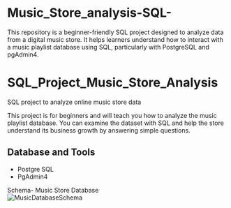 # Music_Store_analysis-SQL-
This repository is a beginner-friendly SQL project designed to analyze data from a digital music store. It helps learners understand how to interact with a music playlist database using SQL, particularly with PostgreSQL and pgAdmin4.

# SQL_Project_Music_Store_Analysis
SQL project to analyze online music store data

This project is for beginners and will teach you how to analyze the music playlist database. You can examine the dataset with SQL and help the store understand its business growth by answering simple questions.

<!-- > Complete project explained on YouTube: https://www.youtube.com/watch?v=VFIuIjswMKM -->

## Database and Tools
* Postgre SQL
* PgAdmin4

Schema- Music Store Database  
![MusicDatabaseSchema](https://user-images.githubusercontent.com/112153548/213707717-bfc9f479-52d9-407b-99e1-e94db7ae10a3.png)
